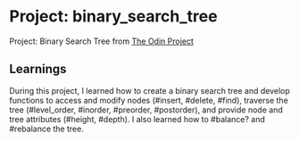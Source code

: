 # Project: binary_search_tree
Project: Binary Search Tree from [The Odin Project](https://www.theodinproject.com/lessons/ruby-binary-search-trees)

## Learnings
During this project, I learned how to create a binary search tree and develop functions to access and modify nodes (#insert, #delete, #find), traverse the tree (#level_order, #inorder, #preorder, #postorder), and provide node and tree attributes (#height, #depth). I also learned how to #balance? and #rebalance the tree.
